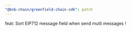 ```yaml
---
"@bnb-chain/greenfield-chain-sdk": patch
---
```


feat: Sort EIP712 message field when send mutli messages !
